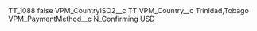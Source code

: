 <?xml version="1.0" encoding="UTF-8"?>
<CustomMetadata xmlns="http://soap.sforce.com/2006/04/metadata" xmlns:xsi="http://www.w3.org/2001/XMLSchema-instance" xmlns:xsd="http://www.w3.org/2001/XMLSchema">
    <label>TT_1088</label>
    <protected>false</protected>
    <values>
        <field>VPM_CountryISO2__c</field>
        <value xsi:type="xsd:string">TT</value>
    </values>
    <values>
        <field>VPM_Country__c</field>
        <value xsi:type="xsd:string">Trinidad,Tobago</value>
    </values>
    <values>
        <field>VPM_PaymentMethod__c</field>
        <value xsi:type="xsd:string">N_Confirming USD</value>
    </values>
</CustomMetadata>
